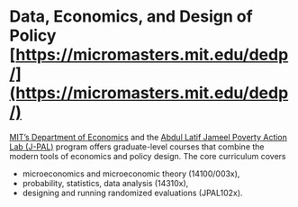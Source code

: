 # Data, Economics, and Design of Policy [https://micromasters.mit.edu/dedp/](https://micromasters.mit.edu/dedp/)
 [MIT’s Department of Economics](https://economics.mit.edu) and the [Abdul Latif Jameel Poverty Action Lab (J-PAL)](https://www.povertyactionlab.org) program offers graduate-level courses that combine the modern tools of economics and policy design. The core curriculum covers
  - microeconomics and microeconomic theory (14100/003x),
  - probability, statistics, data analysis (14310x),
  -  designing and running randomized evaluations (JPAL102x).
